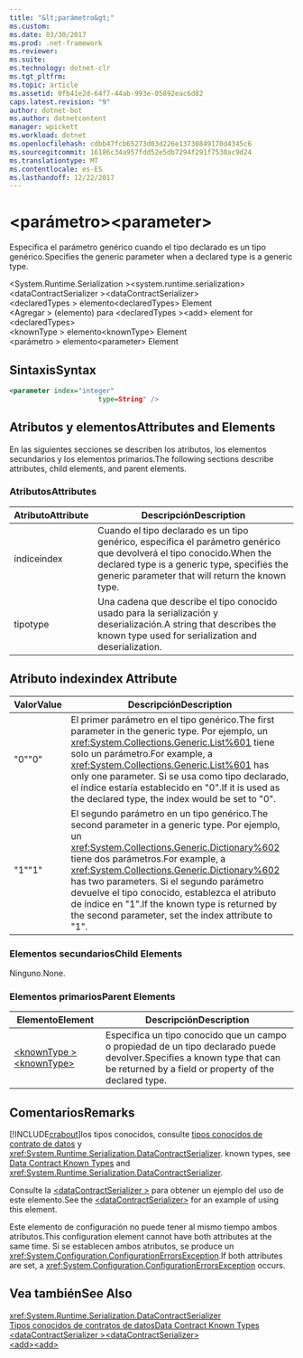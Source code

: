```yaml
---
title: "&lt;parámetro&gt;"
ms.custom: 
ms.date: 03/30/2017
ms.prod: .net-framework
ms.reviewer: 
ms.suite: 
ms.technology: dotnet-clr
ms.tgt_pltfrm: 
ms.topic: article
ms.assetid: 0fb41e2d-64f7-44ab-993e-05892eac6d82
caps.latest.revision: "9"
author: dotnet-bot
ms.author: dotnetcontent
manager: wpickett
ms.workload: dotnet
ms.openlocfilehash: cdbb47fcb65273d03d226e13730849170d4345c6
ms.sourcegitcommit: 16186c34a957fdd52e5db7294f291f7530ac9d24
ms.translationtype: MT
ms.contentlocale: es-ES
ms.lasthandoff: 12/22/2017
---
```

# <a name="ltparametergt"></a><span data-ttu-id="ad65d-102">&lt;parámetro&gt;</span><span class="sxs-lookup"><span data-stu-id="ad65d-102">&lt;parameter&gt;</span></span>
<span data-ttu-id="ad65d-103">Especifica el parámetro genérico cuando el tipo declarado es un tipo genérico.</span><span class="sxs-lookup"><span data-stu-id="ad65d-103">Specifies the generic parameter when a declared type is a generic type.</span></span>  
  
 <span data-ttu-id="ad65d-104">\<System.Runtime.Serialization ></span><span class="sxs-lookup"><span data-stu-id="ad65d-104">\<system.runtime.serialization></span></span>  
<span data-ttu-id="ad65d-105">\<dataContractSerializer ></span><span class="sxs-lookup"><span data-stu-id="ad65d-105">\<dataContractSerializer></span></span>  
<span data-ttu-id="ad65d-106">\<declaredTypes > elemento</span><span class="sxs-lookup"><span data-stu-id="ad65d-106">\<declaredTypes> Element</span></span>  
<span data-ttu-id="ad65d-107">\<Agregar > (elemento) para \<declaredTypes ></span><span class="sxs-lookup"><span data-stu-id="ad65d-107">\<add> element for \<declaredTypes></span></span>  
<span data-ttu-id="ad65d-108">\<knownType > elemento</span><span class="sxs-lookup"><span data-stu-id="ad65d-108">\<knownType> Element</span></span>  
<span data-ttu-id="ad65d-109">\<parámetro > elemento</span><span class="sxs-lookup"><span data-stu-id="ad65d-109">\<parameter> Element</span></span>  
  
## <a name="syntax"></a><span data-ttu-id="ad65d-110">Sintaxis</span><span class="sxs-lookup"><span data-stu-id="ad65d-110">Syntax</span></span>  
  
```xml  
<parameter index="integer"  
                      type=String" />  
```  
  
## <a name="attributes-and-elements"></a><span data-ttu-id="ad65d-111">Atributos y elementos</span><span class="sxs-lookup"><span data-stu-id="ad65d-111">Attributes and Elements</span></span>  
 <span data-ttu-id="ad65d-112">En las siguientes secciones se describen los atributos, los elementos secundarios y los elementos primarios.</span><span class="sxs-lookup"><span data-stu-id="ad65d-112">The following sections describe attributes, child elements, and parent elements.</span></span>  
  
### <a name="attributes"></a><span data-ttu-id="ad65d-113">Atributos</span><span class="sxs-lookup"><span data-stu-id="ad65d-113">Attributes</span></span>  
  
|<span data-ttu-id="ad65d-114">Atributo</span><span class="sxs-lookup"><span data-stu-id="ad65d-114">Attribute</span></span>|<span data-ttu-id="ad65d-115">Descripción</span><span class="sxs-lookup"><span data-stu-id="ad65d-115">Description</span></span>|  
|---------------|-----------------|  
|<span data-ttu-id="ad65d-116">índice</span><span class="sxs-lookup"><span data-stu-id="ad65d-116">index</span></span>|<span data-ttu-id="ad65d-117">Cuando el tipo declarado es un tipo genérico, especifica el parámetro genérico que devolverá el tipo conocido.</span><span class="sxs-lookup"><span data-stu-id="ad65d-117">When the declared type is a generic type, specifies the generic parameter that will return the known type.</span></span>|  
|<span data-ttu-id="ad65d-118">tipo</span><span class="sxs-lookup"><span data-stu-id="ad65d-118">type</span></span>|<span data-ttu-id="ad65d-119">Una cadena que describe el tipo conocido usado para la serialización y deserialización.</span><span class="sxs-lookup"><span data-stu-id="ad65d-119">A string that describes the known type used for serialization and deserialization.</span></span>|  
  
## <a name="index-attribute"></a><span data-ttu-id="ad65d-120">Atributo index</span><span class="sxs-lookup"><span data-stu-id="ad65d-120">index Attribute</span></span>  
  
|<span data-ttu-id="ad65d-121">Valor</span><span class="sxs-lookup"><span data-stu-id="ad65d-121">Value</span></span>|<span data-ttu-id="ad65d-122">Descripción</span><span class="sxs-lookup"><span data-stu-id="ad65d-122">Description</span></span>|  
|-----------|-----------------|  
|<span data-ttu-id="ad65d-123">"0"</span><span class="sxs-lookup"><span data-stu-id="ad65d-123">"0"</span></span>|<span data-ttu-id="ad65d-124">El primer parámetro en el tipo genérico.</span><span class="sxs-lookup"><span data-stu-id="ad65d-124">The first parameter in the generic type.</span></span> <span data-ttu-id="ad65d-125">Por ejemplo, un <xref:System.Collections.Generic.List%601> tiene solo un parámetro.</span><span class="sxs-lookup"><span data-stu-id="ad65d-125">For example, a <xref:System.Collections.Generic.List%601> has only one parameter.</span></span> <span data-ttu-id="ad65d-126">Si se usa como tipo declarado, el índice estaría establecido en "0".</span><span class="sxs-lookup"><span data-stu-id="ad65d-126">If it is used as the declared type, the index would be set to "0".</span></span>|  
|<span data-ttu-id="ad65d-127">"1"</span><span class="sxs-lookup"><span data-stu-id="ad65d-127">"1"</span></span>|<span data-ttu-id="ad65d-128">El segundo parámetro en un tipo genérico.</span><span class="sxs-lookup"><span data-stu-id="ad65d-128">The second parameter in a generic type.</span></span> <span data-ttu-id="ad65d-129">Por ejemplo, un <xref:System.Collections.Generic.Dictionary%602> tiene dos parámetros.</span><span class="sxs-lookup"><span data-stu-id="ad65d-129">For example, a <xref:System.Collections.Generic.Dictionary%602> has two parameters.</span></span> <span data-ttu-id="ad65d-130">Si el segundo parámetro devuelve el tipo conocido, establezca el atributo de índice en "1".</span><span class="sxs-lookup"><span data-stu-id="ad65d-130">If the known type is returned by the second parameter, set the index attribute to "1".</span></span>|  
  
### <a name="child-elements"></a><span data-ttu-id="ad65d-131">Elementos secundarios</span><span class="sxs-lookup"><span data-stu-id="ad65d-131">Child Elements</span></span>  
 <span data-ttu-id="ad65d-132">Ninguno.</span><span class="sxs-lookup"><span data-stu-id="ad65d-132">None.</span></span>  
  
### <a name="parent-elements"></a><span data-ttu-id="ad65d-133">Elementos primarios</span><span class="sxs-lookup"><span data-stu-id="ad65d-133">Parent Elements</span></span>  
  
|<span data-ttu-id="ad65d-134">Elemento</span><span class="sxs-lookup"><span data-stu-id="ad65d-134">Element</span></span>|<span data-ttu-id="ad65d-135">Descripción</span><span class="sxs-lookup"><span data-stu-id="ad65d-135">Description</span></span>|  
|-------------|-----------------|  
|[<span data-ttu-id="ad65d-136">\<knownType ></span><span class="sxs-lookup"><span data-stu-id="ad65d-136">\<knownType></span></span>](../../../../../docs/framework/configure-apps/file-schema/wcf/knowntype.md)|<span data-ttu-id="ad65d-137">Especifica un tipo conocido que un campo o propiedad de un tipo declarado puede devolver.</span><span class="sxs-lookup"><span data-stu-id="ad65d-137">Specifies a known type that can be returned by a field or property of the declared type.</span></span>|  
  
## <a name="remarks"></a><span data-ttu-id="ad65d-138">Comentarios</span><span class="sxs-lookup"><span data-stu-id="ad65d-138">Remarks</span></span>  
 [!INCLUDE[crabout](../../../../../includes/crabout-md.md)]<span data-ttu-id="ad65d-139">los tipos conocidos, consulte [tipos conocidos de contrato de datos](../../../../../docs/framework/wcf/feature-details/data-contract-known-types.md) y <xref:System.Runtime.Serialization.DataContractSerializer>.</span><span class="sxs-lookup"><span data-stu-id="ad65d-139"> known types, see [Data Contract Known Types](../../../../../docs/framework/wcf/feature-details/data-contract-known-types.md) and <xref:System.Runtime.Serialization.DataContractSerializer>.</span></span>  
  
 <span data-ttu-id="ad65d-140">Consulte la [ \<dataContractSerializer >](../../../../../docs/framework/configure-apps/file-schema/wcf/datacontractserializer-element.md) para obtener un ejemplo del uso de este elemento.</span><span class="sxs-lookup"><span data-stu-id="ad65d-140">See the [\<dataContractSerializer>](../../../../../docs/framework/configure-apps/file-schema/wcf/datacontractserializer-element.md) for an example of using this element.</span></span>  
  
 <span data-ttu-id="ad65d-141">Este elemento de configuración no puede tener al mismo tiempo ambos atributos.</span><span class="sxs-lookup"><span data-stu-id="ad65d-141">This configuration element cannot have both attributes at the same time.</span></span> <span data-ttu-id="ad65d-142">Si se establecen ambos atributos, se produce un <xref:System.Configuration.ConfigurationErrorsException>.</span><span class="sxs-lookup"><span data-stu-id="ad65d-142">If both attributes are set, a <xref:System.Configuration.ConfigurationErrorsException> occurs.</span></span>  
  
## <a name="see-also"></a><span data-ttu-id="ad65d-143">Vea también</span><span class="sxs-lookup"><span data-stu-id="ad65d-143">See Also</span></span>  
 <xref:System.Runtime.Serialization.DataContractSerializer>  
 [<span data-ttu-id="ad65d-144">Tipos conocidos de contratos de datos</span><span class="sxs-lookup"><span data-stu-id="ad65d-144">Data Contract Known Types</span></span>](../../../../../docs/framework/wcf/feature-details/data-contract-known-types.md)  
 [<span data-ttu-id="ad65d-145">\<dataContractSerializer ></span><span class="sxs-lookup"><span data-stu-id="ad65d-145">\<dataContractSerializer></span></span>](../../../../../docs/framework/configure-apps/file-schema/wcf/datacontractserializer-element.md)  
 [<span data-ttu-id="ad65d-146">\<add></span><span class="sxs-lookup"><span data-stu-id="ad65d-146">\<add></span></span>](../../../../../docs/framework/configure-apps/file-schema/wcf/add-of-declaredtypes-element.md)
